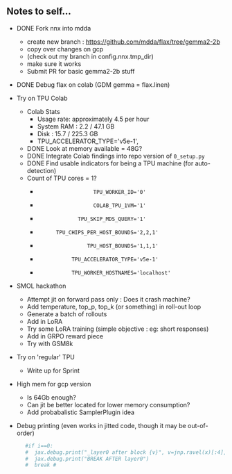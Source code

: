
## Notes to self...

* DONE Fork nnx into mdda 
  + create new branch : https://github.com/mdda/flax/tree/gemma2-2b
  + copy over changes on gcp
  + (check out my branch in config.nnx.tmp_dir)
  + make sure it works 
  + Submit PR for basic gemma2-2b stuff

* DONE Debug flax on colab (GDM gemma = flax.linen)

* Try on TPU Colab
  + Colab Stats
    - Usage rate: approximately 4.5 per hour
    - System RAM : 2.2 / 47.1 GB
    - Disk : 15.7 / 225.3 GB
    - TPU_ACCELERATOR_TYPE='v5e-1',
  + DONE Look at memory available = 48G?
  + DONE Integrate Colab findings into repo version of `0_setup.py`
  + DONE Find usable indicators for being a TPU machine (for auto-detection)
  + Count of TPU cores = 1?
    -                       TPU_WORKER_ID='0'
    -                       COLAB_TPU_1VM='1'
    -                  TPU_SKIP_MDS_QUERY='1'
    -           TPU_CHIPS_PER_HOST_BOUNDS='2,2,1'
    -                     TPU_HOST_BOUNDS='1,1,1'
    -                TPU_ACCELERATOR_TYPE='v5e-1'
    -                TPU_WORKER_HOSTNAMES='localhost'

* SMOL hackathon
  + Attempt jit on forward pass only : Does it crash machine?
  + Add temperature, top_p, top_k (or something) in roll-out loop
  + Generate a batch of rollouts
  + Add in LoRA
  + Try some LoRA training (simple objective : eg: short responses)
  + Add in GRPO reward piece
  + Try with GSM8k

* Try on 'regular' TPU
  + Write up for Sprint
     
* High mem for gcp version
  + Is 64Gb enough?
  + Can jit be better located for lower memory consumption?
  + Add probabalistic SamplerPlugin idea


* Debug printing (even works in jitted code, though it may be out-of-order)
```python
      #if i==0:
      #  jax.debug.print("_layer0 after block {v}", v=jnp.ravel(x)[:4],)
      #  jax.debug.print("BREAK AFTER layer0")
      #  break # 
```
